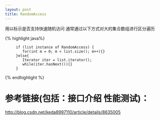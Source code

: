 ```yaml
---
layout: post
title: RandomAccess
---
```


用以标示是否支持快速随机访问 通常通过以下方式对大的集合数组进行区分遍历

{% highlight java%}

         if (list instance of RandomAccess) {
            for(int m = 0; m < list.size(); m++){}
         }else{
            Iterator iter = list.iterator();
            while(iter.hasNext()){}
         }

{% endhighlight %}


# 参考链接(包括：接口介绍 性能测试)：

http://blog.csdn.net/keda8997110/article/details/8635005
